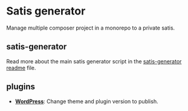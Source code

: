 # Satis generator
Manage multiple composer project in a monorepo to a private satis.

## satis-generator
Read more about the main satis generator script in the [satis-generator readme](packages/generator/README.md) file.

## plugins
- [**WordPress**](packages/wordpress): Change theme and plugin version to publish.
